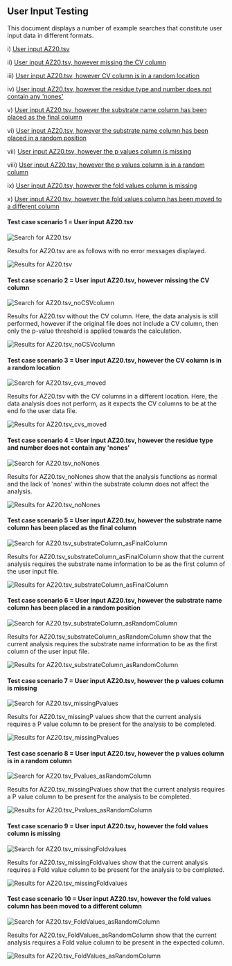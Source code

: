 ## User Input Testing 

This document displays a number of example searches that constitute user input data in different formats. 

i) [User input AZ20.tsv](user_input_testing.md#test-case-scenario-1)

ii) [User input AZ20.tsv, however missing the CV column](user_input_testing.md#test-case-scenario-2)

iii) [User input AZ20.tsv, however CV column is in a random location](user_input_testing.md#test-case-scenario-3)

iv) [User input AZ20.tsv, however the residue type and number does not contain any 'nones'](user_input_testing.md#test-case-scenario-4)

v) [User input AZ20.tsv, however the substrate name column has been placed as the final column](user_input_testing.md#test-case-scenario-5)

vi) [User input AZ20.tsv, however the substrate name column has been placed in a random position](user_input_testing.md#test-case-scenario-6)

vii) [User input AZ20.tsv, however the p values column is missing](user_input_testing.md#test-case-scenario-7)

viii) [User input AZ20.tsv, however the p values column is in a random column](user_input_testing.md#test-case-scenario-8)

ix) [User input AZ20.tsv, however the fold values column is missing](user_input_testing.md#test-case-scenario-9)

x) [User input AZ20.tsv, however the fold values column has been moved to a different column](user_input_testing.md#test-case-scenario-10)


#### Test case scenario 1 = User input AZ20.tsv 

![Search for AZ20.tsv](images/user_data_testing/User1a.png)

Results for AZ20.tsv are as follows with no error messages displayed.  

![Results for AZ20.tsv](images/user_data_testing/User1b.png)
 

#### Test case scenario 2 = User input AZ20.tsv, however missing the CV column 

![Search for AZ20.tsv_noCSVcolumn](images/user_data_testing/User2a.png)  
 
Results for AZ20.tsv without the CV column. Here, the data analysis is still performed, however if the original file does not include a CV column, then only the p-value threshold is applied towards the calculation.   

![Results for AZ20.tsv_noCSVcolumn](images/user_data_testing/User2b.png)


#### Test case scenario 3 = User input AZ20.tsv, however the CV column is in a random location 

![Search for AZ20.tsv_cvs_moved](images/user_data_testing/User3a.png)  
  
Results for AZ20.tsv with the CV columns in a different location. Here, the data analysis does not perform, as it expects the CV columns to be at the end fo the user data file. 

![Results for AZ20.tsv_cvs_moved](images/user_data_testing/User3b.png)
 
 
#### Test case scenario 4 = User input AZ20.tsv, however the residue type and number does not contain any 'nones'

![Search for AZ20.tsv_noNones](images/user_data_testing/User4a.png) 
  
Results for AZ20.tsv_noNones show that the analysis functions as normal and the lack of 'nones' within the substrate column does not affect the analysis.
 
![Results for AZ20.tsv_noNones](images/user_data_testing/User4b.png)


#### Test case scenario 5 = User input AZ20.tsv, however the substrate name column has been placed as the final column

![Search for AZ20.tsv_substrateColumn_asFinalColumn](images/user_data_testing/User5a.png) 

Results for AZ20.tsv_substrateColumn_asFinalColumn show that the current analysis requires the substrate name information to be as the first column of the user input file. 

![Results for AZ20.tsv_substrateColumn_asFinalColumn](images/user_data_testing/User5b.png)

#### Test case scenario 6 = User input AZ20.tsv, however the substrate name column has been placed in a random position

![Search for AZ20.tsv_substrateColumn_asRandomColumn](images/user_data_testing/User6a.png) 

Results for AZ20.tsv_substrateColumn_asRandomColumn show that the current analysis requires the substrate name information to be as the first column of the user input file. 

![Results for AZ20.tsv_substrateColumn_asRandomColumn](images/user_data_testing/User6b.png)

#### Test case scenario 7 = User input AZ20.tsv, however the p values column is missing

![Search for AZ20.tsv_missingPvalues](images/user_data_testing/User7a.png) 

Results for AZ20.tsv_missingP values show that the current analysis requires a P value column to be present for the analysis to be completed.  

![Results for AZ20.tsv_missingPvalues](images/user_data_testing/User7b.png)

#### Test case scenario 8 = User input AZ20.tsv, however the p values column is in a random column

![Search for AZ20.tsv_Pvalues_asRandomColumn](images/user_data_testing/User8a.png) 

Results for AZ20.tsv_missingPvalues show that the current analysis requires a P value column to be present for the analysis to be completed.  

![Results for AZ20.tsv_Pvalues_asRandomColumn](images/user_data_testing/User8b.png)


#### Test case scenario 9 = User input AZ20.tsv, however the fold values column is missing

![Search for AZ20.tsv_missingFoldvalues](images/user_data_testing/User9a.png) 

Results for AZ20.tsv_missingFoldvalues show that the current analysis requires a Fold value column to be present for the analysis to be completed.  

![Results for AZ20.tsv_missingFoldvalues](images/user_data_testing/User9b.png)

 #### Test case scenario 10 = User input AZ20.tsv, however the fold values column has been moved to a different column

![Search for AZ20.tsv_FoldValues_asRandomColumn](images/user_data_testing/User10a.png) 

Results for AZ20.tsv_FoldValues_asRandomColumn show that the current analysis requires a Fold value column to be present in the expected column.  

![Results for AZ20.tsv_FoldValues_asRandomColumn](images/user_data_testing/User10b.png)











